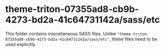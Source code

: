 # theme-triton-07355ad8-cb9b-4273-bd2a-41c64731142a/sass/etc

This folder contains miscellaneous SASS files. Unlike `"theme-triton-07355ad8-cb9b-4273-bd2a-41c64731142a/sass/etc"`, these files
need to be used explicitly.

